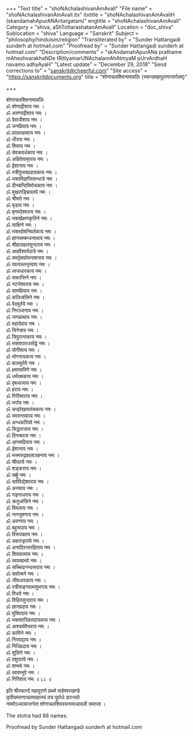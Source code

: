 +++
"Text title" = "shoNAchalashivanAmAvalI"
"File name" = "shoNAchalashivanAmAvalI.itx"
itxtitle = "shoNAchalashivanAmAvaliH (skandamahApurANAntargatam)"
engtitle = "shoNAchalashivanAmAvalI"
Category = "shiva, aShTottarashatanAmAvalI"
Location = "doc_shiva"
Sublocation = "shiva"
Language = "Sanskrit"
Subject = "philosophy/hinduism/religion"
"Transliterated by" = "Sunder Hattangadi sunderh at hotmail.com"
"Proofread by" = "Sunder Hattangadi sunderh at hotmail.com"
"Description/comments" = "skAndamahApurANa prathame mAheshvarakhaNDe tRitIyamarUNAchalamAhAtmyaM pUrvArdhaH navamo.adhyAyaH"
"Latest update" = "December 29, 2018"
"Send corrections to" = "sanskrit@cheerful.com"
"Site access" = "https://sanskritdocuments.org"
title = "शोणाचलशिवनामावलिः (स्कन्दमहापुराणान्तर्गतम्)"

+++
  
 शोणाचलशिवनामावलिः   
ॐ शोणाद्रीशाय नमः ।  
ॐ अरुणाद्रीशाय नमः ।  
ॐ देवाधीशाय नमः ।  
ॐ जनप्रियाय नमः ।  
ॐ प्रपन्नरक्षकाय नमः ।  
ॐ धीराय नमः ।  
ॐ शिवाय नमः ।  
ॐ सेवकवर्धकाय नमः ।  
ॐ अक्षिपेयामृताय नमः ।  
ॐ ईशानाय नमः ।  
ॐ स्त्रीपुंभावप्रदायकाय नमः ।  
ॐ भक्तविज्ञप्तिसन्धात्रे नमः ।  
ॐ दीनबन्दिविमोचकाय नमः ।  
ॐ मुखराङ्घ्रिपतये नमः ।  
ॐ श्रीमते नमः ।  
ॐ मृडाय नमः ।  
ॐ मृगमदेश्वराय नमः ।  
ॐ भक्तप्रेक्षणकृतिने नमः ।  
ॐ साक्षिणे नमः ।  
ॐ भक्तदोषनिवर्तकाय नमः ।  
ॐ ज्ञानसम्बन्धनाथाय नमः ।  
ॐ श्रीहालहलसुन्दराय नमः ।  
ॐ आहवैश्वर्यदात्रे नमः ।  
ॐ स्मर्तृसर्वाघनाशनाय नमः ।  
ॐ व्यत्यस्तनृत्याय नमः ।  
ॐ ध्वजधारकाय नमः ।  
ॐ सकान्तिने नमः ।  
ॐ नटनेश्वराय नमः ।  
ॐ सामप्रियाय नमः ।  
ॐ कलिध्वंसिने नमः ।  
ॐ वेदमूर्तये नमः ।  
ॐ निरञ्जनाय नमः ।  
ॐ जगन्नाथाय नमः ।  
ॐ महादेवाय नमः ।  
ॐ त्रिनेत्राय नमः ।  
ॐ त्रिपुरान्तकाय नमः ।  
ॐ भक्तापराधसोढ्रे नमः ।  
ॐ योगीशाय नमः ।  
ॐ भोगनायकाय नमः ।  
ॐ बालमूर्तये नमः ।  
ॐ क्षमारूपिणे नमः ।  
ॐ धर्मरक्षकाय नमः ।  
ॐ वृषध्वजाय नमः ।  
ॐ हराय नमः ।  
ॐ गिरीश्वराय नमः ।  
ॐ भर्गाय नमः ।  
ॐ चन्द्ररेखावतंसकाय नमः ।  
ॐ स्मरान्तकाय नमः ।  
ॐ अन्धकरिपवे नमः ।  
ॐ सिद्धराजाय नमः ।  
ॐ दिगम्बराय नमः ।  
ॐ आगमप्रियाय नमः ।  
ॐ ईशानाय नमः ।  
ॐ भस्मरुद्राक्षलाञ्छनाय नमः ।  
ॐ श्रीपतये नमः ।  
ॐ शङ्कराय नमः ।  
ॐ स्रष्ट्रे नमः ।  
ॐ सर्वविद्येश्वराय नमः ।  
ॐ अनघाय नमः ।  
ॐ गङ्गाधराय नमः ।  
ॐ क्रतुध्वंसिने नमः ।  
ॐ विमलाय नमः ।  
ॐ नागभूषणाय नमः ।  
ॐ अरुणाय नमः ।  
ॐ बहुरूपाय नमः ।  
ॐ विरूपाक्षाय नमः ।  
ॐ अक्षराकृतये नमः ।  
ॐ अनादिरन्तरहिताय नमः ।  
ॐ शिवकामाय नमः ।  
ॐ स्वयम्प्रभवे नमः ।  
ॐ सच्चिदानन्दरूपाय नमः ।  
ॐ सर्वात्मने नमः ।  
ॐ जीवधारकाय नमः ।  
ॐ स्त्रीसङ्गवामसुभगाय नमः ।  
ॐ विधये नमः ।  
ॐ विहितसुन्दराय नमः ।  
ॐ ज्ञानप्रदाय नमः ।  
ॐ मुक्तिदाय नमः ।  
ॐ भक्तवाञ्छितदायकाय नमः ।  
ॐ आश्चर्यवैभवाय नमः ।  
ॐ कामिने नमः ।  
ॐ निरवद्याय नमः ।  
ॐ निधिप्रदाय नमः ।  
ॐ शूलिने नमः ।  
ॐ पशुपतये नमः ।  
ॐ शम्भवे नमः ।  
ॐ स्वयम्भुवे नमः ।  
ॐ गिरिशाय नमः ॥ ८८ ॥  
  
इति श्रीस्कान्दे महापुराणे प्रथमे माहेश्वरखण्डे  
तृतीयमरुणाचलमाहात्म्यं तत्र पूर्वार्धः प्रारभ्यते  
नवमोऽध्यायान्तर्गता शोणाचलशिवस्यनामाआवली समाप्ता ।  
  
  
The stotra had 88 names.  
  
Proofread by Sunder Hattangadi sunderh at hotmail.com  
  
  
